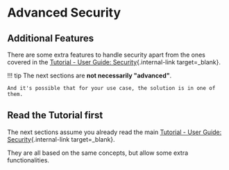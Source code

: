 # Advanced Security

## Additional Features

There are some extra features to handle security apart from the ones covered in the [Tutorial - User Guide: Security](../../tutorial/security/){.internal-link target=_blank}.

!!! tip
    The next sections are **not necessarily "advanced"**.

    And it's possible that for your use case, the solution is in one of them.

## Read the Tutorial first

The next sections assume you already read the main [Tutorial - User Guide: Security](../../tutorial/security/){.internal-link target=_blank}.

They are all based on the same concepts, but allow some extra functionalities.
